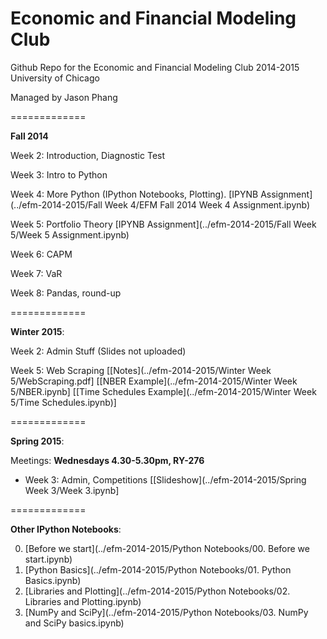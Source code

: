 Economic and Financial Modeling Club
=============

Github Repo for the Economic and Financial Modeling Club
2014-2015
University of Chicago

Managed by Jason Phang

=============

**Fall 2014**

Week 2: Introduction, Diagnostic Test

Week 3: Intro to Python

Week 4: More Python (IPython Notebooks, Plotting). [IPYNB Assignment](../efm-2014-2015/Fall Week 4/EFM Fall 2014 Week 4 Assignment.ipynb)

Week 5: Portfolio Theory [IPYNB Assignment](../efm-2014-2015/Fall Week 5/Week 5 Assignment.ipynb)

Week 6: CAPM

Week 7: VaR

Week 8: Pandas, round-up

=============

**Winter 2015**: 

Week 2: Admin Stuff (Slides not uploaded)

Week 5: Web Scraping [[Notes](../efm-2014-2015/Winter Week 5/WebScraping.pdf]
[[NBER Example](../efm-2014-2015/Winter Week 5/NBER.ipynb] 
[[Time Schedules Example](../efm-2014-2015/Winter Week 5/Time Schedules.ipynb)]

=============

**Spring 2015**:

Meetings: **Wednesdays 4.30-5.30pm, RY-276**

* Week 3: Admin, Competitions [[Slideshow](../efm-2014-2015/Spring Week 3/Week 3.ipynb]

=============

**Other IPython Notebooks**:

0. [Before we start](../efm-2014-2015/Python Notebooks/00. Before we start.ipynb)
1. [Python Basics](../efm-2014-2015/Python Notebooks/01. Python Basics.ipynb)
2. [Libraries and Plotting](../efm-2014-2015/Python Notebooks/02. Libraries and Plotting.ipynb)
3. [NumPy and SciPy](../efm-2014-2015/Python Notebooks/03. NumPy and SciPy basics.ipynb)
